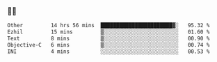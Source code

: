 ### 👨‍💻

<!--START_SECTION:waka-->

```txt
Other         14 hrs 56 mins  ███████████████████████▓░   95.32 %
Ezhil         15 mins         ▒░░░░░░░░░░░░░░░░░░░░░░░░   01.60 %
Text          8 mins          ▒░░░░░░░░░░░░░░░░░░░░░░░░   00.90 %
Objective-C   6 mins          ▒░░░░░░░░░░░░░░░░░░░░░░░░   00.74 %
INI           4 mins          ░░░░░░░░░░░░░░░░░░░░░░░░░   00.53 %
```

<!--END_SECTION:waka-->
